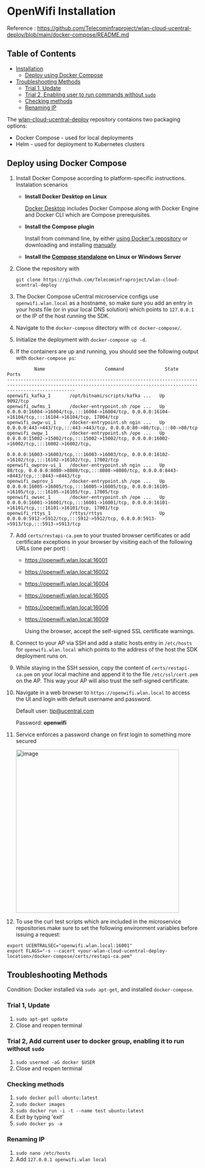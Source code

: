 # OpenWifi Installation

Reference : https://github.com/Telecominfraproject/wlan-cloud-ucentral-deploy/blob/main/docker-compose/README.md 

## Table of Contents
- [Installation](https://github.com/NTUST-BMW-Lab/internship/blob/2024-TEEP-Lauren/installation/OpenWifi-Installation-Guide.md#openwifi-installation)
   - [Deploy using Docker Compose](https://github.com/NTUST-BMW-Lab/internship/edit/2024-TEEP-Lauren/installation/OpenWifi-Installation-Guide.md#deploy-using-docker-compose)
- [Troubleshooting Methods](https://github.com/NTUST-BMW-Lab/internship/edit/2024-TEEP-Lauren/installation/OpenWifi-Installation-Guide.md#troubleshooting-methods)
  - [Trial 1, Update](https://github.com/NTUST-BMW-Lab/internship/edit/2024-TEEP-Lauren/installation/OpenWifi-Installation-Guide.md#trial-1,-update)
  - [Trial 2, Enabling user to run commands without `sudo`](https://github.com/NTUST-BMW-Lab/internship/edit/2024-TEEP-Lauren/installation/OpenWifi-Installation-Guide.md#trial-2,-add-current-user-to-docker-group,-enabling-it-to-run-without-`sudo`)
  - [Checking methods](https://github.com/NTUST-BMW-Lab/internship/edit/2024-TEEP-Lauren/installation/OpenWifi-Installation-Guide.md#checking-methods)
  - [Renaming IP](https://github.com/NTUST-BMW-Lab/internship/edit/2024-TEEP-Lauren/installation/OpenWifi-Installation-Guide.md#renaming-ip)

The [wlan-cloud-ucentral-deploy](https://github.com/Telecominfraproject/wlan-cloud-ucentral-deploy) repository contaions two packaging options:
- Docker Compose - used for local deployments
- Helm - used for deployment to Kubernetes clusters

## Deploy using Docker Compose

1. Install Docker Compose according to platform-specific instructions.
   Instalation scenarios
   - **Install Docker Desktop on Linux**
   
     [Docker Desktop](https://docs.docker.com/desktop/install/linux-install/) includes Docker Compose along with Docker Engine and Docker CLI which are Compose prerequisites.
   - **Install the Compose plugin**

     Install from command line, by either [using Docker's repository](https://docs.docker.com/compose/install/linux/#install-using-the-repository) or downloading and installing [manually](https://docs.docker.com/compose/install/linux/#install-the-plugin-manually)
   - **Install the [Compose standalone](https://docs.docker.com/compose/install/standalone/) on Linux or Windows Server**
     
2. Clone the repository with
   ```
   git clone https://github.com/Telecominfraproject/wlan-cloud-ucentral-deploy
   ```
3. The Docker Compose uCentral microservice configs use `openwifi.wlan.local` as a hostname, so make sure you add an entry in your hosts file (or in your local DNS solution) which points to `127.0.0.1` or the IP of the host running the SDK.
4. Navigate to the `docker-compose` ditectory with `cd docker-compose/`.
5. Initialize the deployment with `docker-compose up -d`.
6. If the containers are up and running, you should see the following output with `docker-compose ps`:
```
          Name                      Command               State                                                   Ports
---------------------------------------------------------------------------------------------------------------------------------------------------------------------
openwifi_kafka_1       /opt/bitnami/scripts/kafka ...   Up      9092/tcp
openwifi_owfms_1       /docker-entrypoint.sh /ope ...   Up      0.0.0.0:16004->16004/tcp,:::16004->16004/tcp, 0.0.0.0:16104->16104/tcp,:::16104->16104/tcp, 17004/tcp
openwifi_owgw-ui_1     /docker-entrypoint.sh ngin ...   Up      0.0.0.0:443->443/tcp,:::443->443/tcp, 0.0.0.0:80->80/tcp,:::80->80/tcp
openwifi_owgw_1        /docker-entrypoint.sh /ope ...   Up      0.0.0.0:15002->15002/tcp,:::15002->15002/tcp, 0.0.0.0:16002->16002/tcp,:::16002->16002/tcp,
                                                                0.0.0.0:16003->16003/tcp,:::16003->16003/tcp, 0.0.0.0:16102->16102/tcp,:::16102->16102/tcp, 17002/tcp
openwifi_owprov-ui_1   /docker-entrypoint.sh ngin ...   Up      80/tcp, 0.0.0.0:8080->8080/tcp,:::8080->8080/tcp, 0.0.0.0:8443->8443/tcp,:::8443->8443/tcp
openwifi_owprov_1      /docker-entrypoint.sh /ope ...   Up      0.0.0.0:16005->16005/tcp,:::16005->16005/tcp, 0.0.0.0:16105->16105/tcp,:::16105->16105/tcp, 17005/tcp
openwifi_owsec_1       /docker-entrypoint.sh /ope ...   Up      0.0.0.0:16001->16001/tcp,:::16001->16001/tcp, 0.0.0.0:16101->16101/tcp,:::16101->16101/tcp, 17001/tcp
openwifi_rttys_1       /rttys/rttys                     Up      0.0.0.0:5912->5912/tcp,:::5912->5912/tcp, 0.0.0.0:5913->5913/tcp,:::5913->5913/tcp
```   
7. Add `certs/restapi-ca.pem` to your trusted browser certificates or add certificate exceptions in your browser by visiting each of the following URLs (one per port) :
   - https://openwifi.wlan.local:16001
   - https://openwifi.wlan.local:16002
   - https://openwifi.wlan.local:16004
   - https://openwifi.wlan.local:16005
   - https://openwifi.wlan.local:16006
   - https://openwifi.wlan.local:16009

     Using the browser, accept the self-signed SSL certificate warnings.

8. Connect to your AP via SSH and add a static hosts entry in `/etc/hosts` for `openwifi.wlan.local` which points to the address of the host the SDK deployment runs on.
9. While staying in the SSH session, copy the content of `certs/restapi-ca.pem` on your local machine and append it to the file `/etc/ssl/cert.pem` on the AP. This way your AP will also trust the self-signed certificate.
10. Navigate in a web browser to `https://openwifi.wlan.local` to access the UI and login with default username and password.

    Default user: tip@ucentral.com

    Password: **openwifi**
   
12. Service enforces a password change on first login to something more secured

    <img width="428" alt="image" src="https://github.com/laurenchristyt/open-wifi/assets/113244831/c36fc813-a805-4344-ad56-0e0bd5834f9f">
    
14. To use the curl test scripts which are included in the microservice repositories make sure to set the following environment variables before issuing a request:
```
export UCENTRALSEC="openwifi.wlan.local:16001"
export FLAGS="-s --cacert <your-wlan-cloud-ucentral-deploy-location>/docker-compose/certs/restapi-ca.pem"
```

## Troubleshooting Methods

Condition: Docker installed via `sudo apt-get`, and installed `docker-compose`.

### Trial 1, Update
1. `sudo apt-get update`
2. Close and reopen terminal

### Trial 2, Add current user to docker group, enabling it to run without `sudo` 
1. `sudo usermod -aG docker $USER`
2. Close and reopen terminal

### Checking methods
1. `sudo docker pull ubuntu:latest`
2. `sudo docker images`
3. `sudo docker run -i -t --name test ubuntu:latest`
4. Exit by typing 'exit'
5. `sudo docker ps -a`

### Renaming IP
1. `sudo nano /etc/hosts`
2. Add
   `127.0.0.1 openwifi.wlan local`
